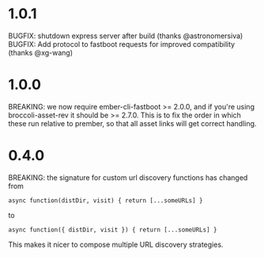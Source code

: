# 1.0.1

BUGFIX: shutdown express server after build (thanks @astronomersiva)
BUGFIX: Add protocol to fastboot requests for improved compatibility (thanks @xg-wang)

# 1.0.0

BREAKING: we now require ember-cli-fastboot >= 2.0.0, and if you're using broccoli-asset-rev it should be >= 2.7.0. This is to fix the order in which these run relative to prember, so that all asset links will get correct handling.

# 0.4.0

BREAKING: the signature for custom url discovery functions has changed from

    async function(distDir, visit) { return [...someURLs] }

to

    async function({ distDir, visit }) { return [...someURLs] }

This makes it nicer to compose multiple URL discovery strategies.

